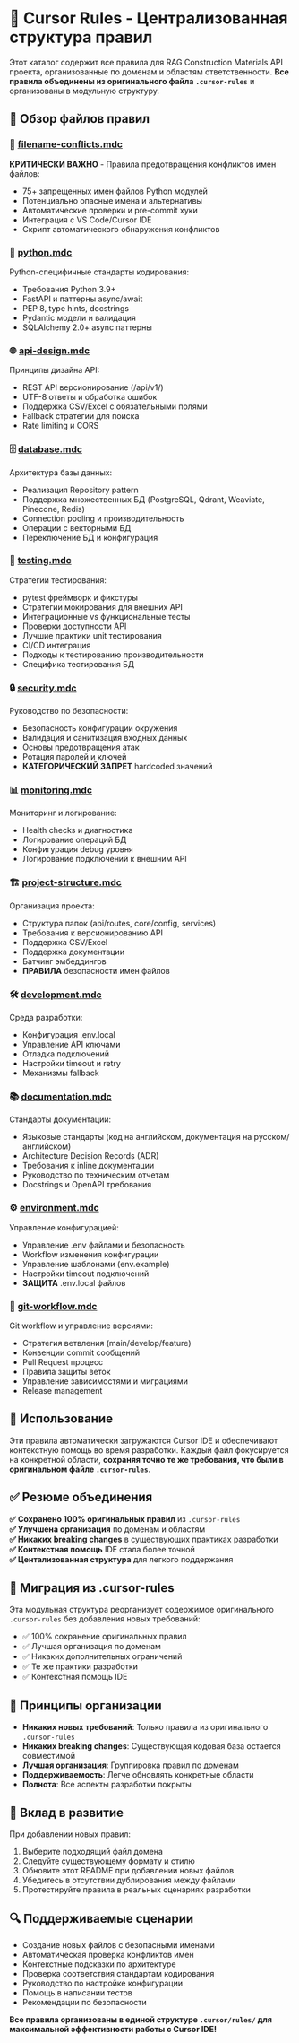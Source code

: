 # 🎯 Cursor Rules - Централизованная структура правил

Этот каталог содержит все правила для RAG Construction Materials API проекта, организованные по доменам и областям ответственности. **Все правила объединены из оригинального файла `.cursor-rules`** и организованы в модульную структуру.

## 📁 Обзор файлов правил

### 🚨 [filename-conflicts.mdc](./filename-conflicts.mdc)
**КРИТИЧЕСКИ ВАЖНО** - Правила предотвращения конфликтов имен файлов:
- 75+ запрещенных имен файлов Python модулей
- Потенциально опасные имена и альтернативы
- Автоматические проверки и pre-commit хуки
- Интеграция с VS Code/Cursor IDE
- Скрипт автоматического обнаружения конфликтов

### 🐍 [python.mdc](./python.mdc)
Python-специфичные стандарты кодирования:
- Требования Python 3.9+
- FastAPI и паттерны async/await
- PEP 8, type hints, docstrings
- Pydantic модели и валидация
- SQLAlchemy 2.0+ async паттерны

### 🌐 [api-design.mdc](./api-design.mdc)
Принципы дизайна API:
- REST API версионирование (/api/v1/)
- UTF-8 ответы и обработка ошибок
- Поддержка CSV/Excel с обязательными полями
- Fallback стратегии для поиска
- Rate limiting и CORS

### 🗄️ [database.mdc](./database.mdc)
Архитектура базы данных:
- Реализация Repository pattern
- Поддержка множественных БД (PostgreSQL, Qdrant, Weaviate, Pinecone, Redis)
- Connection pooling и производительность
- Операции с векторными БД
- Переключение БД и конфигурация

### 🧪 [testing.mdc](./testing.mdc)
Стратегии тестирования:
- pytest фреймворк и фикстуры
- Стратегии мокирования для внешних API
- Интеграционные vs функциональные тесты
- Проверки доступности API
- Лучшие практики unit тестирования
- CI/CD интеграция
- Подходы к тестированию производительности
- Специфика тестирования БД

### 🔒 [security.mdc](./security.mdc)
Руководство по безопасности:
- Безопасность конфигурации окружения
- Валидация и санитизация входных данных
- Основы предотвращения атак
- Ротация паролей и ключей
- **КАТЕГОРИЧЕСКИЙ ЗАПРЕТ** hardcoded значений

### 📊 [monitoring.mdc](./monitoring.mdc)
Мониторинг и логирование:
- Health checks и диагностика
- Логирование операций БД
- Конфигурация debug уровня
- Логирование подключений к внешним API

### 🏗️ [project-structure.mdc](./project-structure.mdc)
Организация проекта:
- Структура папок (api/routes, core/config, services)
- Требования к версионированию API
- Поддержка CSV/Excel
- Поддержка документации
- Батчинг эмбеддингов
- **ПРАВИЛА** безопасности имен файлов

### 🛠️ [development.mdc](./development.mdc)
Среда разработки:
- Конфигурация .env.local
- Управление API ключами
- Отладка подключений
- Настройки timeout и retry
- Механизмы fallback

### 📚 [documentation.mdc](./documentation.mdc)
Стандарты документации:
- Языковые стандарты (код на английском, документация на русском/английском)
- Architecture Decision Records (ADR)
- Требования к inline документации
- Руководство по техническим отчетам
- Docstrings и OpenAPI требования

### ⚙️ [environment.mdc](./environment.mdc)
Управление конфигурацией:
- Управление .env файлами и безопасность
- Workflow изменения конфигурации
- Управление шаблонами (env.example)
- Настройки timeout подключений
- **ЗАЩИТА** .env.local файлов

### 🔄 [git-workflow.mdc](./git-workflow.mdc)
Git workflow и управление версиями:
- Стратегия ветвления (main/develop/feature)
- Конвенции commit сообщений
- Pull Request процесс
- Правила защиты веток
- Управление зависимостями и миграциями
- Release management

## 🚀 Использование

Эти правила автоматически загружаются Cursor IDE и обеспечивают контекстную помощь во время разработки. Каждый файл фокусируется на конкретной области, **сохраняя точно те же требования, что были в оригинальном файле `.cursor-rules`**.

## ✅ Резюме объединения

**✅ Сохранено 100% оригинальных правил** из `.cursor-rules`  
**✅ Улучшена организация** по доменам и областям  
**✅ Никаких breaking changes** в существующих практиках разработки  
**✅ Контекстная помощь** IDE стала более точной  
**✅ Центализованная структура** для легкого поддержания  

## 🎯 Миграция из .cursor-rules

Эта модульная структура реорганизует содержимое оригинального `.cursor-rules` без добавления новых требований:
- ✅ 100% сохранение оригинальных правил
- ✅ Лучшая организация по доменам
- ✅ Никаких дополнительных ограничений
- ✅ Те же практики разработки
- ✅ Контекстная помощь IDE

## 🔧 Принципы организации

- **Никаких новых требований**: Только правила из оригинального `.cursor-rules`
- **Никаких breaking changes**: Существующая кодовая база остается совместимой
- **Лучшая организация**: Группировка правил по доменам
- **Поддерживаемость**: Легче обновлять конкретные области
- **Полнота**: Все аспекты разработки покрыты

## 📝 Вклад в развитие

При добавлении новых правил:
1. Выберите подходящий файл домена
2. Следуйте существующему формату и стилю
3. Обновите этот README при добавлении новых файлов
4. Убедитесь в отсутствии дублирования между файлами
5. Протестируйте правила в реальных сценариях разработки

## 🔍 Поддерживаемые сценарии

- Создание новых файлов с безопасными именами
- Автоматическая проверка конфликтов имен
- Контекстные подсказки по архитектуре
- Проверка соответствия стандартам кодирования
- Руководство по настройке конфигурации
- Помощь в написании тестов
- Рекомендации по безопасности

**Все правила организованы в единой структуре `.cursor/rules/` для максимальной эффективности работы с Cursor IDE!** 